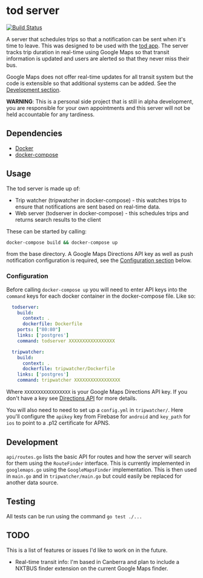 # tod server
[![Build Status](https://travis-ci.org/oliveroneill/todserver.svg?branch=master)](https://travis-ci.org/oliveroneill/todserver)

A server that schedules trips so that a notification can be sent when it's
time to leave. This was designed to be used with the
[tod app](https://github.com/oliveroneill/tod). The server tracks trip
duration in real-time using Google Maps so that transit information is updated
and users are alerted so that they never miss their bus.

Google Maps does not offer real-time updates for all transit system but the
code is extensible so that additional systems can be added.
See the [Development section](#development).

**WARNING**: This is a personal side project that is still in alpha
development, you are responsible for your own appointments and this
server will not be held accountable for any tardiness.

## Dependencies
* [Docker](https://docs.docker.com/engine/installation/)
* [docker-compose](https://docs.docker.com/compose/install/)

## Usage
The tod server is made up of:
* Trip watcher (tripwatcher in docker-compose) - this watches trips to ensure that notifications are sent based on real-time data.
* Web server (todserver in docker-compose) - this schedules trips and returns search results to the client

These can be started by calling:
```bash
docker-compose build && docker-compose up
```
from the base directory. A Google Maps Directions API key as well as push
notification configuration is required, see the
[Configuration section](#configuration) below.

### Configuration
Before calling `docker-compose up` you will need to enter API keys into the
`command` keys for each docker container in the docker-compose file. Like so:

```yaml
  todserver:
    build:
      context: .
      dockerfile: Dockerfile
    ports: ["80:80"]
    links: ['postgres']
    command: todserver XXXXXXXXXXXXXXXXX

  tripwatcher:
    build:
      context: .
      dockerfile: tripwatcher/Dockerfile
    links: ['postgres']
    command: tripwatcher XXXXXXXXXXXXXXXXX
```
Where `XXXXXXXXXXXXXXXXX` is your Google Maps Directions API key. If you don't
have a key see
[Directions API](https://developers.google.com/maps/documentation/directions/)
for more details.

You will also need to need to set up a `config.yml` in `tripwatcher/`.
Here you'll configure the `apikey` key from Firebase for `android` and
`key_path` for `ios` to point to a .p12 certificate for APNS.

## Development
`api/routes.go` lists the basic API for routes and how the server will search
for them using the `RouteFinder` interface. This is currently implemented in
`googlemaps.go` using the `GoogleMapsFinder` implementation. This is then used
in `main.go` and in `tripwatcher/main.go` but could easily be replaced for
another data source.

## Testing
All tests can be run using the command `go test ./...`

## TODO
This is a list of features or issues I'd like to work on in the future.
* Real-time transit info: I'm based in Canberra and plan to include a
NXTBUS finder extension on the current Google Maps finder.
